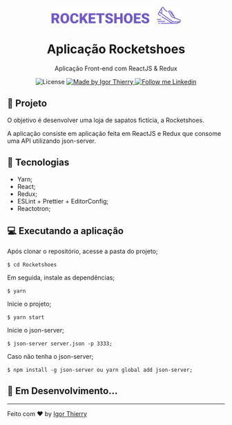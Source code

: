 <p align="center">
    <img alt="Rocketshoes" src="https://github.com/IgorThierry/Rocketshoes/blob/master/src/assets/images/logo.png?raw=true" width="300px"/>
</p>

<h1 align="center">
  Aplicação Rocketshoes
</h1>

<p align="center">Aplicação Front-end com ReactJS & Redux</p>

<p align="center">
  <img alt="License" src="https://img.shields.io/badge/license-MIT-2ecc71">

  <a href="#">
    <img alt="Made by Igor Thierry" src="https://img.shields.io/badge/Made%20by-Igor%20Thierry-2ecc71">
  </a>

  <a href="https://www.linkedin.com/in/igor-thierry-bastos-de-pina-204a27a6/">
    <img alt="Follow me Linkedin" src="https://img.shields.io/badge/Follow%20up-igorthierry-2ecc71?style=social&logo=linkedin">
  </a>
</p>

## 🚀 Projeto

O objetivo é desenvolver uma loja de sapatos fictícia, a Rocketshoes.

A aplicação consiste em aplicação feita em ReactJS e Redux que consome uma API utilizando json-server.

## 🔧 Tecnologias

- Yarn;
- React;
- Redux;
- ESLint + Prettier + EditorConfig;
- Reactotron;

## 💻 Executando a aplicação

Após clonar o repositório, acesse a pasta do projeto;

```
$ cd Rocketshoes
```

Em seguida, instale as dependências;

```
$ yarn
```

Inicie o projeto;

```
$ yarn start
```

Inicie o json-server;

```
$ json-server server.json -p 3333;
```

Caso não tenha o json-server;

```
$ npm install -g json-server ou yarn global add json-server;
```

## 🚧 **Em Desenvolvimento...**

---

Feito com ♥ by [Igor Thierry](https://www.linkedin.com/in/igor-thierry-bastos-de-pina-204a27a6/)
